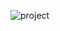 ![project](https://user-images.githubusercontent.com/42955212/88917681-db8f6780-d270-11ea-9644-9735318a6ec5.png)
